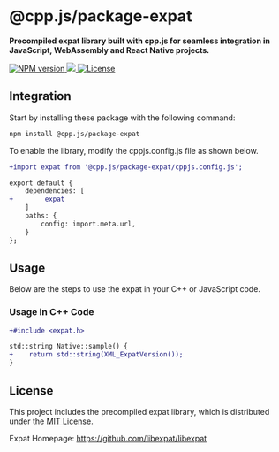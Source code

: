 # @cpp.js/package-expat
**Precompiled expat library built with cpp.js for seamless integration in JavaScript, WebAssembly and React Native projects.**  

<a href="https://www.npmjs.com/package/@cpp.js/package-expat">
    <img alt="NPM version" src="https://img.shields.io/npm/v/@cpp.js/package-expat?style=for-the-badge" />
</a>
<a href="https://github.com/libexpat/libexpat">
    <img src="https://img.shields.io/badge/dynamic/json?url=https%3A%2F%2Funpkg.com%2F%40cpp.js%2Fpackage-expat%2Fpackage.json&query=%24.nativeVersion&style=for-the-badge&label=Expat" />
</a>
<a href="https://github.com/libexpat/libexpat/blob/master/COPYING">
    <img alt="License" src="https://img.shields.io/npm/l/%40cpp.js%2Fpackage-expat?style=for-the-badge" />
</a>

## Integration
Start by installing these package with the following command:

```sh
npm install @cpp.js/package-expat
```

To enable the library, modify the cppjs.config.js file as shown below.
```diff
+import expat from '@cpp.js/package-expat/cppjs.config.js';

export default {
    dependencies: [
+        expat
    ]
    paths: {
        config: import.meta.url,
    }
};
```

## Usage
Below are the steps to use the expat in your C++ or JavaScript code.

### Usage in C++ Code
```diff
+#include <expat.h>

std::string Native::sample() {
+    return std::string(XML_ExpatVersion());
}
```

## License
This project includes the precompiled expat library, which is distributed under the [MIT License](https://github.com/libexpat/libexpat/blob/master/COPYING).

Expat Homepage: <https://github.com/libexpat/libexpat>
